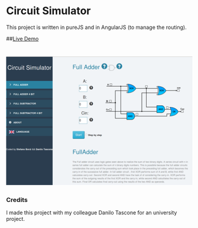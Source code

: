# Circuit Simulator

This project is written in pureJS and in AngularJS (to manage the routing).

##[Live Demo](https://galileo.dmi.unict.it/projects/circuitsimulator/CircuitSimulator/src/index.html#/)

# ![logo](https://raw.githubusercontent.com/Helias/CircuitSimulator/master/CircuitSimulator.png)

### Credits

I made this project with my colleague Danilo Tascone for an university project.

